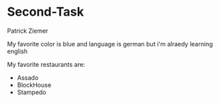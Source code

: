 # Second-Task

Patrick Ziemer

My favorite color is blue and language is german but i'm alraedy learning english

My favorite restaurants are:

- Assado
- BlockHouse
- Stampedo
